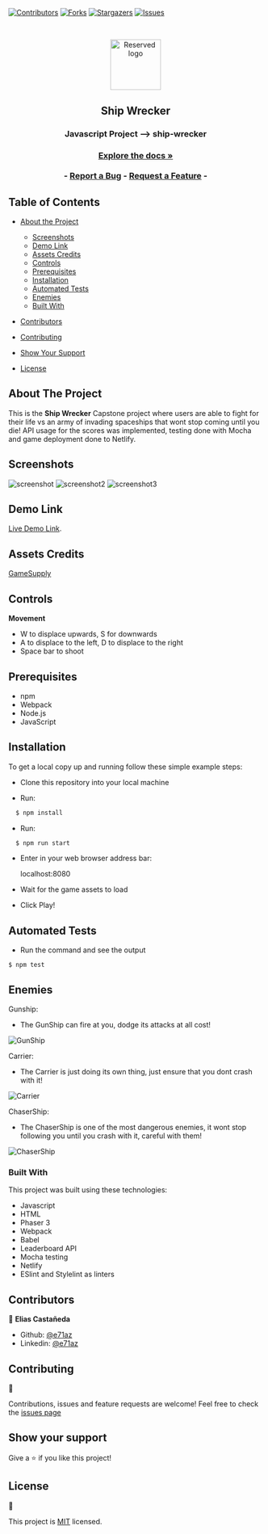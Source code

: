 [![Contributors][contributors-shield]][contributors-url]
[![Forks][forks-shield]][forks-url]
[![Stargazers][stars-shield]][stars-url]
[![Issues][issues-shield]][issues-url]

<!-- PROJECT LOGO -->
<br />
<p align="center">
  <a href="https://github.com/e71az/phaser3-shooter-game" style="text-decoration: none;">
    <img src="src/assets/sprEnemy1.png" alt="Reserved logo" width="100" height="100" align="center">
  </a>

  <h2 align="center">Ship Wrecker</h2>

  <h3 align="center">Javascript Project --> ship-wrecker<h3>
  <p align="center">
    <a href="#table-of-contents"><strong>Explore the docs »</strong></a>
    <br />
    <br />
    -
    <a href="https://github.com/e71az/phaser3-shooter-game/issues">Report a Bug</a>
    -
    <a href="https://github.com/e71az/phaser3-shooter-game/issues">Request a Feature</a>
    -
  </p>
</p>

<!-- TABLE OF CONTENTS -->

## Table of Contents

- [About the Project](#about-the-project)

  - [Screenshots](#screenshots)
  - [Demo Link](#demo-link)
  - [Assets Credits](#assets-credits)
  - [Controls](#controls)
  - [Prerequisites](#prerequisites)
  - [Installation](#installation)
  - [Automated Tests](#automated-tests)
  - [Enemies](#enemies)
  - [Built With](#built-with)

- [Contributors](#contributors)
- [Contributing](#contributing)
- [Show Your Support](#show-your-support)
- [License](#license)

<!-- ABOUT THE PROJECT -->

## About The Project

This is the **Ship Wrecker** Capstone project where users are able to fight for their life vs an army of invading spaceships that wont stop coming until you die! API usage for the scores was implemented, testing done with Mocha and game deployment done to Netlify.

## Screenshots

![screenshot](/src/assets/screenshots/loadingScreen.png)
![screenshot2](/src/assets/screenshots/titleScreen.png)
![screenshot3](/src/assets/screenshots/game.png)

## Demo Link

[Live Demo Link](https://ship-wrecker.netlify.app/).

## Assets Credits

[GameSupply](https://gamesupply.itch.io)

## Controls

**Movement**

- W to displace upwards, S for downwards
- A to displace to the left, D to displace to the right
- Space bar to shoot

## Prerequisites

- npm
- Webpack
- Node.js
- JavaScript

## Installation

To get a local copy up and running follow these simple example steps:

- Clone this repository into your local machine

- Run:

```bash
  $ npm install
```

- Run:

```bash
  $ npm run start
```

- Enter in your web browser address bar:

  localhost:8080

- Wait for the game assets to load

- Click Play!

## Automated Tests

- Run the command and see the output

```
$ npm test
```

## Enemies

Gunship:

- The GunShip can fire at you, dodge its attacks at all cost!

![GunShip](./src/assets/BigShip1.png)

Carrier:

- The Carrier is just doing its own thing, just ensure that you dont crash with it!

![Carrier](./src/assets/carrier1.png)

ChaserShip:

- The ChaserShip is one of the most dangerous enemies, it wont stop following you until you crash with it, careful with them!

![ChaserShip](./src/assets/sprEnemy1.png)

### Built With

This project was built using these technologies:

- Javascript
- HTML
- Phaser 3
- Webpack
- Babel
- Leaderboard API
- Mocha testing
- Netlify
- ESlint and Stylelint as linters

## Contributors

👤 **Elias Castañeda**

- Github: [@e71az](https://github.com/e71az)
- Linkedin: [@e71az](https://www.linkedin.com/in/eliasecasta/)

## Contributing

:handshake:

Contributions, issues and feature requests are welcome!
Feel free to check the [issues page](https://github.com/e71az/phaser3-shooter-game/issues)

## Show your support

Give a :star: if you like this project!

<!-- MARKDOWN LINKS & IMAGES -->
<!-- https://www.markdownguide.org/basic-syntax/#reference-style-links -->

[contributors-shield]: https://img.shields.io/github/contributors/e71az/phaser3-shooter-game.svg?style=flat-square
[contributors-url]: https://github.com/e71az/phaser3-shooter-game/graphs/contributors
[forks-shield]: https://img.shields.io/github/forks/e71az/phaser3-shooter-game
[forks-url]: https://github.com/e71az/phaser3-shooter-game/network/members
[stars-shield]: https://img.shields.io/github/stars/e71az/phaser3-shooter-game
[stars-url]: https://github.com/e71az/phaser3-shooter-game/stargazers
[issues-shield]: https://img.shields.io/github/issues/e71az/phaser3-shooter-game.svg?style=flat-square
[issues-url]: https://github.com/e71az/phaser3-shooter-game/issues

## License

📝

This project is [MIT](https://opensource.org/licenses/MIT) licensed.
